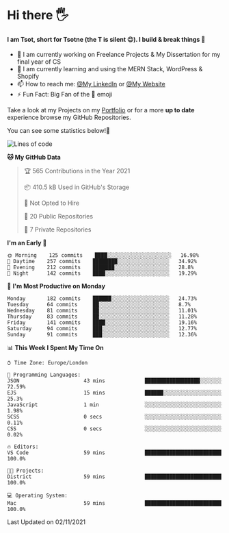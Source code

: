 # Hi there :raised_hand_with_fingers_splayed:
#### I am Tsot, short for Tsotne (the T is silent :wink:). I build & break things :space_invader:
- :telescope: I am currently working on Freelance Projects & My Dissertation for my final year of CS
- :seedling: I am currently learning and using the MERN Stack, WordPress & Shopify
- :mailbox: How to reach me: [@My LinkedIn](https://www.linkedin.com/in/tsotne-gvadzabia/) or [@My Website](https://tsotnegvadzabia.me/contact)
- :zap: Fun Fact: Big Fan of the :space_invader: emoji

Take a look at my Projects on my [Portfolio](https://tsotne.co.uk/) or for a more **up to date** experience browse my GitHub Repositories.

You can see some statistics below!:space_invader:
<!--START_SECTION:waka-->
![Lines of code](https://img.shields.io/badge/From%20Hello%20World%20I%27ve%20Written-3.5%20million%20lines%20of%20code-blue)

**🐱 My GitHub Data** 

> 🏆 565 Contributions in the Year 2021
 > 
> 📦 410.5 kB Used in GitHub's Storage 
 > 
> 🚫 Not Opted to Hire
 > 
> 📜 20 Public Repositories 
 > 
> 🔑 7 Private Repositories  
 > 
**I'm an Early 🐤** 

```text
🌞 Morning    125 commits    ████░░░░░░░░░░░░░░░░░░░░░   16.98% 
🌆 Daytime    257 commits    ████████░░░░░░░░░░░░░░░░░   34.92% 
🌃 Evening    212 commits    ███████░░░░░░░░░░░░░░░░░░   28.8% 
🌙 Night      142 commits    ████░░░░░░░░░░░░░░░░░░░░░   19.29%

```
📅 **I'm Most Productive on Monday** 

```text
Monday       182 commits    ██████░░░░░░░░░░░░░░░░░░░   24.73% 
Tuesday      64 commits     ██░░░░░░░░░░░░░░░░░░░░░░░   8.7% 
Wednesday    81 commits     ██░░░░░░░░░░░░░░░░░░░░░░░   11.01% 
Thursday     83 commits     ██░░░░░░░░░░░░░░░░░░░░░░░   11.28% 
Friday       141 commits    ████░░░░░░░░░░░░░░░░░░░░░   19.16% 
Saturday     94 commits     ███░░░░░░░░░░░░░░░░░░░░░░   12.77% 
Sunday       91 commits     ███░░░░░░░░░░░░░░░░░░░░░░   12.36%

```


📊 **This Week I Spent My Time On** 

```text
⌚︎ Time Zone: Europe/London

💬 Programming Languages: 
JSON                     43 mins             ██████████████████░░░░░░░   72.59% 
EJS                      15 mins             ██████░░░░░░░░░░░░░░░░░░░   25.3% 
JavaScript               1 min               ░░░░░░░░░░░░░░░░░░░░░░░░░   1.98% 
SCSS                     0 secs              ░░░░░░░░░░░░░░░░░░░░░░░░░   0.11% 
CSS                      0 secs              ░░░░░░░░░░░░░░░░░░░░░░░░░   0.02%

🔥 Editors: 
VS Code                  59 mins             █████████████████████████   100.0%

🐱‍💻 Projects: 
District                 59 mins             █████████████████████████   100.0%

💻 Operating System: 
Mac                      59 mins             █████████████████████████   100.0%

```


 Last Updated on 02/11/2021
<!--END_SECTION:waka-->
